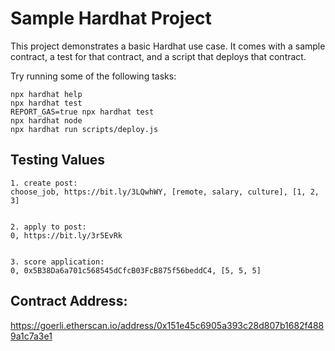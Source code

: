 # Sample Hardhat Project

This project demonstrates a basic Hardhat use case. It comes with a sample contract, a test for that contract, and a script that deploys that contract.

Try running some of the following tasks:

```shell
npx hardhat help
npx hardhat test
REPORT_GAS=true npx hardhat test
npx hardhat node
npx hardhat run scripts/deploy.js
```

## Testing Values
```
1. create post:
choose_job, https://bit.ly/3LQwhWY, [remote, salary, culture], [1, 2, 3]


2. apply to post:
0, https://bit.ly/3r5EvRk


3. score application: 
0, 0x5B38Da6a701c568545dCfcB03FcB875f56beddC4, [5, 5, 5]
```

## Contract Address:
https://goerli.etherscan.io/address/0x151e45c6905a393c28d807b1682f4889a1c7a3e1